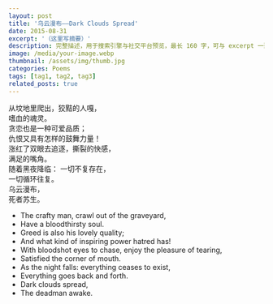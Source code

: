 ```yaml
---
layout: post
title: '乌云漫布——Dark Clouds Spread'
date: 2015-08-31
excerpt: '（这里写摘要）'
description: 完整描述，用于搜索引擎与社交平台预览，最长 160 字，可与 excerpt 一致
image: /media/your-image.webp
thumbnail: /assets/img/thumb.jpg
categories: Poems
tags: [tag1, tag2, tag3]
related_posts: true
---
```


从坟地里爬出，狡黠的人嘎，  
嗜血的魂灵。  
贪恋也是一种可爱品质；  
仇恨又具有怎样的鼓舞力量！  
涨红了双眼去追逐，撕裂的快感，  
满足的嘴角。  
随着黑夜降临： 一切不复存在，  
一切循环往复。  
乌云漫布，  
死者苏生。

- The crafty man, crawl out of the graveyard,
- Have a bloodthirsty soul.
- Greed is also his lovely quality;
- And what kind of inspiring power hatred has!
- With bloodshot eyes to chase, enjoy the pleasure of tearing,
- Satisfied the corner of mouth.
- As the night falls: everything ceases to exist,
- Everything goes back and forth.
- Dark clouds spread,
- The deadman awake.